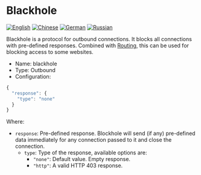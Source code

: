 # Blackhole

[![English][1]][2] [![Chinese][3]][4] [![German][5]][6] [![Russian][7]][8]

[1]: ../../resources/english.svg
[2]: https://www.v2ray.com/en/configuration/protocols/blackhole.html
[3]: ../../resources/chinese.svg
[4]: https://www.v2ray.com/chapter_02/protocols/blackhole.html
[5]: ../../resources/german.svg
[6]: https://www.v2ray.com/de/configuration/protocols/blackhole.html
[7]: ../../resources/russian.svg
[8]: https://www.v2ray.com/ru/configuration/protocols/blackhole.html

Blackhole is a protocol for outbound connections. It blocks all connections with pre-defined responses. Combined with [Routing](../routing.md), this can be used for blocking access to some websites.

* Name: blackhole
* Type: Outbound
* Configuration:

```javascript
{
  "response": {
    "type": "none"
  }
}
```

Where:

* `response`: Pre-defined response. Blockhole will send (if any) pre-defined data immediately for any connection passed to it and close the connection.
  * `type`: Type of the response, available options are:
    * `"none"`: Default value. Empty response.
    * `"http"`: A valid HTTP 403 response.
